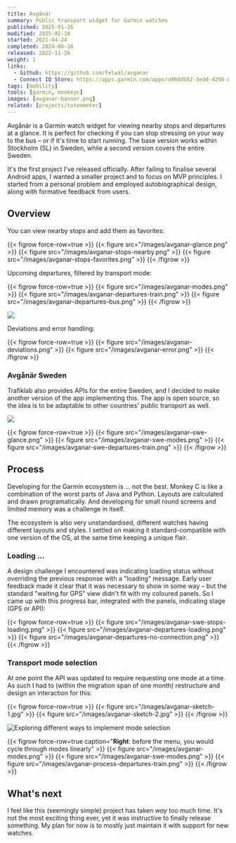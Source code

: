 ```yaml
---
title: Avgånär
summary: Public transport widget for Garmin watches
published: 2025-01-26
modified: 2025-02-10
started: 2021-04-24
completed: 2024-06-16
released: 2022-11-26
weight: 1
links:
  - Github: https://github.com/felwal/avganar
  - Connect IQ Store: https://apps.garmin.com/apps/a96ddb52-3edd-4298-8348-5bd818376a2a
tags: [mobility]
tools: [garmin, monkeyc]
images: [avganar-banner.png]
related: [projects/toteometer]
---
```


Avgånär is a Garmin watch widget for viewing nearby stops and departures at a glance. It is perfect for checking if you can stop stressing on your way to the bus – or if it's time to start running. The base version works within Stockholm (SL) in Sweden, while a second version covers the entire Sweden.

It's the first project I've released officially. After failing to finalise several Android apps, I wanted a smaller project and to focus on MVP principles. I started from a personal problem and employed autobiographical design, along with formative feedback from users.

## Overview

You can view nearby stops and add them as favorites:

{{< figrow force-row=true >}}
    {{< figure src="/images/avganar-glance.png" >}}
    {{< figure src="/images/avganar-stops-nearby.png" >}}
    {{< figure src="/images/avganar-stops-favorites.png" >}}
{{< /figrow >}}

Upcoming departures, filtered by transport mode:

{{< figrow force-row=true >}}
    {{< figure src="/images/avganar-modes.png" >}}
    {{< figure src="/images/avganar-departures-train.png" >}}
    {{< figure src="/images/avganar-departures-bus.png" >}}
{{< /figrow >}}

![](/images/avganar-irl.jpg)

Deviations and error handling:

{{< figrow force-row=true >}}
    {{< figure src="/images/avganar-deviations.png" >}}
    {{< figure src="/images/avganar-error.png" >}}
{{< /figrow >}}

### Avgånär Sweden

Trafiklab also provides APIs for the entire Sweden, and I decided to make another version of the app implementing this. The app is open source, so the idea is to be adaptable to other countries' public transport as well.

![](/images/avganar-swe-banner.png)

{{< figrow force-row=true >}}
    {{< figure src="/images/avganar-swe-glance.png" >}}
    {{< figure src="/images/avganar-swe-modes.png" >}}
    {{< figure src="/images/avganar-swe-departures-train.png" >}}
{{< /figrow >}}

## Process

Developing for the Garmin ecosystem is ... not the best. Monkey C is like a combination of the worst parts of Java and Python. Layouts are calculated and drawn programatically. And developing for small round screens and limited memory was a challenge in itself.

The ecosystem is also very unstandardised, different watches having different layouts and styles. I settled on making it standard-compatible with one version of the OS, at the same time keeping a unique flair.

### Loading ...

A design challenge I encountered was indicating loading status without overriding the previous response with a "loading" message. Early user feedback made it clear that it was necessary to show in some way – but the standard "waiting for GPS" view didn't fit with my coloured panels. So I came up with this progress bar, integrated with the panels, indicating stage (GPS or API):

{{< figrow force-row=true >}}
    {{< figure src="/images/avganar-swe-stops-loading.png" >}}
    {{< figure src="/images/avganar-departures-loading.png" >}}
    {{< figure src="/images/avganar-departures-no-connection.png" >}}
{{< /figrow >}}

### Transport mode selection

At one point the API was updated to require requesting one mode at a time. As such I had to (within the migration span of one month) restructure and design an interaction for this:

{{< figrow force-row=true >}}
    {{< figure src="/images/avganar-sketch-1.jpg" >}}
    {{< figure src="/images/avganar-sketch-2.jpg" >}}
{{< /figrow >}}

![Exploring different ways to implement mode selection](/images/avganar-figma.png)

{{< figrow force-row=true caption="**Right**: before the menu, you would cycle through modes linearly" >}}
    {{< figure src="/images/avganar-modes.png" >}}
    {{< figure src="/images/avganar-swe-modes.png" >}}
    {{< figure src="/images/avganar-process-departures-train.png" >}}
{{< /figrow >}}

## What's next

I feel like this (seemingly simple) project has taken _way_ too much time. It's not the most exciting thing ever, yet it was instructive to finally release something. My plan for now is to mostly just maintain it with support for new watches.
